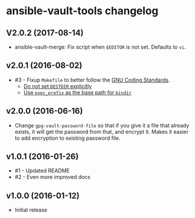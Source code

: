 # ansible-vault-tools changelog

## V2.0.2 (2017-08-14)

 * ansible-vault-merge: Fix script when `$EDITOR` is not set. Defaults to `vi`.

## v2.0.1 (2016-08-02)

 * #3 - Fixup `Makefile` to better follow the [GNU Coding Standards][].
   * [Do not set `DESTDIR` explicitly][destdir]
   * [Use `exec_prefix` as the base path for `bindir`][bindir]

 [GNU Coding Standards]: https://www.gnu.org/prep/standards/html_node/Makefile-Conventions.html
 [destdir]: https://www.gnu.org/prep/standards/html_node/DESTDIR.html
 [bindir]: https://www.gnu.org/prep/standards/html_node/Directory-Variables.html

## v2.0.0 (2016-06-16)

 * Change `gpg-vault-password-file` so that if you give it a file that already
   exists, it will get the password from that, and encrypt it. Makes it easier
   to add encryption to existing password file.

## v1.0.1 (2016-01-26)

 * #1 - Updated README
 * #2 - Even more improved docs

## v1.0.0 (2016-01-12)

 * Initial release

